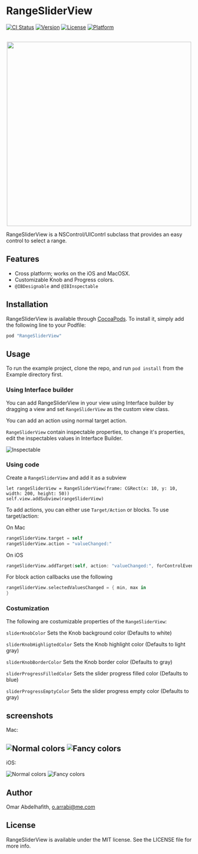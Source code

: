 # RangeSliderView

[![CI Status](http://img.shields.io/travis/oarrabi/RangeSliderView.svg?style=flat)](https://travis-ci.org/oarrabi/RangeSliderView)
[![Version](https://img.shields.io/cocoapods/v/RangeSliderView.svg?style=flat)](http://cocoapods.org/pods/RangeSliderView)
[![License](https://img.shields.io/cocoapods/l/RangeSliderView.svg?style=flat)](http://cocoapods.org/pods/RangeSliderView)
[![Platform](https://img.shields.io/cocoapods/p/RangeSliderView.svg?style=flat)](http://cocoapods.org/pods/RangeSliderView)

<p align="center">
<br/>
<img src="http://i.imgur.com/RDusAaZ.png" width="500" align="middle"/>
<br/>
</p>

RangeSliderView is a NSControl/UIContrl subclass that provides an easy control to select a range.

## Features

- Cross platform; works on the iOS and MacOSX.
- Customizable Knob and Progress colors.
- `@IBDesignable` and `@IBInspectable`

## Installation

RangeSliderView is available through [CocoaPods](http://cocoapods.org). To install
it, simply add the following line to your Podfile:

```ruby
pod "RangeSliderView"
```

## Usage

To run the example project, clone the repo, and run `pod install` from the Example directory first.

### Using Interface builder
You can add RangeSliderView in your view using Interface builder by dragging a view and set `RangeSliderView` as the custom view class.

You can add an action using normal target action.

`RangeSliderView` contain inspectable properties, to change it's properties, edit the inspectables values in Interface Builder.

![Inspectable](http://i.imgur.com/UmI1kPg.png)

### Using code
Create a `RangeSliderView` and add it as a subview

```
let rangeSliderView = RangeSliderView(frame: CGRect(x: 10, y: 10, width: 200, height: 50))
self.view.addSubview(rangeSliderView)
```

To add actions, you can either use `Target/Action` or blocks. To use target/action:

On Mac

```swift
rangeSliderView.target = self
rangeSliderView.action = "valueChanged:"
```

On iOS

```swift
rangeSliderView.addTarget(self, action: "valueChanged:", forControlEvents: .ValueChanged)
```

For block action callbacks use the following

```swift
rangeSliderView.selectedValuesChanged = { min, max in
}
```

### Costumization

The following are costumizable properties of the `RangeSliderView`:

`sliderKnobColor` Sets the Knob background color (Defaults to white)

`sliderKnobHighligtedColor` Sets the Knob highlight color (Defaults to light gray)

`sliderKnobBorderColor` Sets the Knob border color (Defaults to gray)

`sliderProgressFilledColor` Sets the slider progress filled color (Defaults to blue)

`sliderProgressEmptyColor` Sets the slider progress empty color (Defaults to gray)

## screenshots

Mac:

![Normal colors](http://i.imgur.com/nsUOfdi.png)
![Fancy colors](http://i.imgur.com/Ysyfahj.png)
-----
iOS:

![Normal colors](http://i.imgur.com/1N89Ugt.png)
![Fancy colors](http://i.imgur.com/1N89Ugt.png)

## Author

Omar Abdelhafith, o.arrabi@me.com

## License

RangeSliderView is available under the MIT license. See the LICENSE file for more info.
